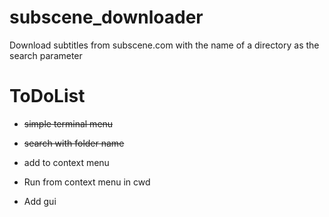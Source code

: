 # subscene_downloader
Download subtitles from subscene.com with the name of a directory as the search parameter

# ToDoList
- ~~simple terminal menu~~
- ~~search with folder name~~
- add to context menu

- Run from context menu in cwd

- Add gui
